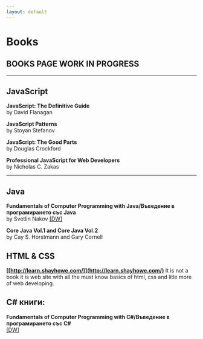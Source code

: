 ```yaml
---
layout: default
---
```


# Books
## BOOKS PAGE WORK IN PROGRESS

<hr>

## JavaScript

**JavaScript: The Definitive Guide** <br>
by David Flanagan

**JavaScript Patterns** <br>
by Stoyan Stefanov

**JavaScript: The Good Parts** <br>
by Douglas Crockford

**Professional JavaScript for Web Developers** <br>
by Nicholas C. Zakas

<hr>

## Java

**Fundamentals of  Computer Programming with Java/Въведение в програмирането със Java** <br>
by Svetlin Nakov
[[DW]](http://www.introprogramming.info/intro-java-book/)

**Core Java Vol.1 and Core Java Vol.2** <br>
by Cay S. Horstmann and Gary Cornell


## HTML &amp; CSS

**[[http://learn.shayhowe.com/]](http://learn.shayhowe.com/)**
It is not a book it is web site with all the must know basics of html, css and litle more of web developing.

## C# книги:

**Fundamentals of  Computer Programming with C#/Въведение в програмирането със C#** <br>
[[DW]](http://www.introprogramming.info/intro-csharp-book/formati/)
